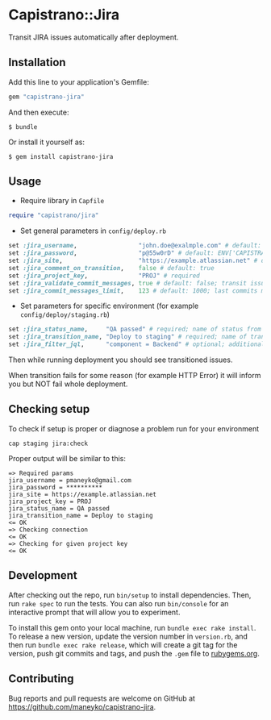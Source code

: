 # Capistrano::Jira

Transit JIRA issues automatically after deployment.

## Installation

Add this line to your application's Gemfile:

```ruby
gem "capistrano-jira"
```

And then execute:

    $ bundle

Or install it yourself as:

    $ gem install capistrano-jira

## Usage

- Require library in `Capfile`
```ruby
require "capistrano/jira"
```

- Set general parameters in `config/deploy.rb`
```ruby
set :jira_username,                 "john.doe@exalmple.com" # default: ENV['CAPISTRANO_JIRA_USERNAME']
set :jira_password,                 "p@55w0rD" # default: ENV['CAPISTRANO_JIRA_PASSWORD']
set :jira_site,                     "https://example.atlassian.net" # default: ENV['CAPISTRANO_JIRA_SITE']
set :jira_comment_on_transition,    false # default: true
set :jira_project_key,              "PROJ" # required
set :jira_validate_commit_messages, true # default: false; transit issues only if key found in commit messages
set :jira_commit_messages_limit,    123 # default: 1000; last commits messages lookup limit
```

- Set parameters for specific environment (for example `config/deploy/staging.rb`)
```ruby
set :jira_status_name,     "QA passed" # required; name of status from which issues should be transited
set :jira_transition_name, "Deploy to staging" # required; name of transition that should be executed
set :jira_filter_jql,      "component = Backend" # optional; additional JQL filter to scope issues
```

Then while running deployment you should see transitioned issues.

When transition fails for some reason (for example HTTP Error) it will inform you but NOT fail whole deployment.

## Checking setup

To check if setup is proper or diagnose a problem run for your environment
```
cap staging jira:check
```

Proper output will be similar to this:
```
=> Required params
jira_username = pmaneyko@gmail.com
jira_password = **********
jira_site = https://example.atlassian.net
jira_project_key = PROJ
jira_status_name = QA passed
jira_transition_name = Deploy to staging
<= OK
=> Checking connection
<= OK
=> Checking for given project key
<= OK
```
## Development

After checking out the repo, run `bin/setup` to install dependencies. Then, run `rake spec` to run the tests. You can also run `bin/console` for an interactive prompt that will allow you to experiment.

To install this gem onto your local machine, run `bundle exec rake install`. To release a new version, update the version number in `version.rb`, and then run `bundle exec rake release`, which will create a git tag for the version, push git commits and tags, and push the `.gem` file to [rubygems.org](https://rubygems.org).

## Contributing

Bug reports and pull requests are welcome on GitHub at https://github.com/maneyko/capistrano-jira.
